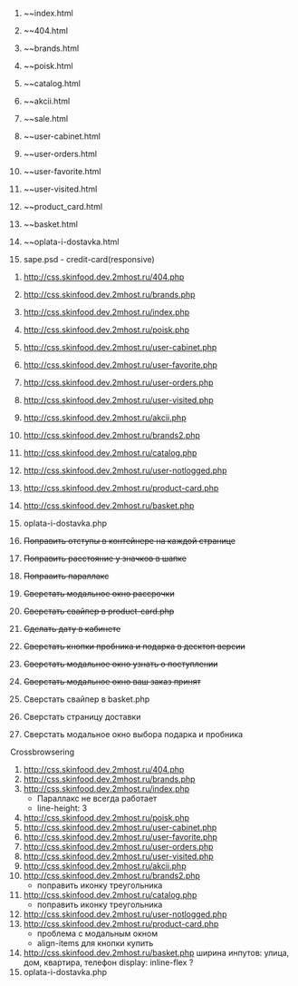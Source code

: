 1. ~~index.html
2. ~~404.html
4. ~~brands.html
4. ~~poisk.html
5. ~~catalog.html
5. ~~akcii.html

6. ~~sale.html
7. ~~user-cabinet.html
7. ~~user-orders.html
7. ~~user-favorite.html
7. ~~user-visited.html

8. ~~product_card.html
3. ~~basket.html
9. ~~oplata-i-dostavka.html

10. sape.psd - credit-card(responsive)


<!-- prod -->
1. http://css.skinfood.dev.2mhost.ru/404.php
2. http://css.skinfood.dev.2mhost.ru/brands.php
3. http://css.skinfood.dev.2mhost.ru/index.php
4. http://css.skinfood.dev.2mhost.ru/poisk.php
5. http://css.skinfood.dev.2mhost.ru/user-cabinet.php
6. http://css.skinfood.dev.2mhost.ru/user-favorite.php
7. http://css.skinfood.dev.2mhost.ru/user-orders.php
8. http://css.skinfood.dev.2mhost.ru/user-visited.php
9. http://css.skinfood.dev.2mhost.ru/akcii.php
10. http://css.skinfood.dev.2mhost.ru/brands2.php
11. http://css.skinfood.dev.2mhost.ru/catalog.php
12. http://css.skinfood.dev.2mhost.ru/user-notlogged.php
13. http://css.skinfood.dev.2mhost.ru/product-card.php
14. http://css.skinfood.dev.2mhost.ru/basket.php
15. oplata-i-dostavka.php


1. ~~Поправить отступы в контейнере на каждой странице~~
2. ~~Поправить расстояние у значков в шапке~~
4. ~~Попрааить параллакс~~
5. ~~Сверстать модальное окно рассрочки~~
6. ~~Сверстать свайпер в product-card.php~~
7. ~~Сделать дату в кабинете~~
8. ~~Сверстать кнопки пробника и подарка в десктоп версии~~
9. ~~Сверстать модальное окно узнать о поступлении~~
10. ~~Сверстать модальное окно ваш заказ принят~~
11. Сверстать свайпер в basket.php
12. Сверстать страницу доставки
13. Сверстать модальное окно выбора подарка и пробника



Crossbrowsering   
1. http://css.skinfood.dev.2mhost.ru/404.php
2. http://css.skinfood.dev.2mhost.ru/brands.php
3. http://css.skinfood.dev.2mhost.ru/index.php
    - Параллакс не всегда работает   
    - line-height: 3
4. http://css.skinfood.dev.2mhost.ru/poisk.php
5. http://css.skinfood.dev.2mhost.ru/user-cabinet.php
6. http://css.skinfood.dev.2mhost.ru/user-favorite.php
7. http://css.skinfood.dev.2mhost.ru/user-orders.php
8. http://css.skinfood.dev.2mhost.ru/user-visited.php
9. http://css.skinfood.dev.2mhost.ru/akcii.php
10. http://css.skinfood.dev.2mhost.ru/brands2.php
    - поправить иконку треугольника
11. http://css.skinfood.dev.2mhost.ru/catalog.php
    - поправить иконку треугольника
12. http://css.skinfood.dev.2mhost.ru/user-notlogged.php
13. http://css.skinfood.dev.2mhost.ru/product-card.php
    - проблема с модальным окном        
    - align-items для кнопки купить     
14. http://css.skinfood.dev.2mhost.ru/basket.php
    ширина инпутов: улица, дом, квартира, телефон
    display: inline-flex ?
15. oplata-i-dostavka.php